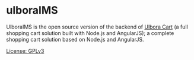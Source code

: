 ulboraIMS
==============

UlboraIMS is the open source version of the backend of [Ulbora Cart](http://www.ulboralabs.com) (a full shopping cart solution built with Node.js and AngularJS); a complete shopping cart solution based on Node.js and AngularJS.

[License: GPLv3](LICENSE)

